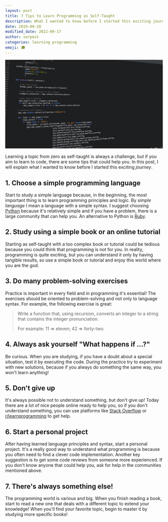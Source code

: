 ```yaml
---
layout: post
title: 7 Tips to Learn Programming as Self-Taught
description: What I wanted to know before I started this exciting journey.
date: 2019-09-28
modified_date: 2022-09-17
author: serpest
categories: learning programming
emoji: 🎓
---
```


![Python code](/assets/images/posts/659860c6337500ee88de62d9db621e690478d6f0cb481c0c7ecbd0d6914fcb33.jpg)

Learning a topic from zero as self-taught is always a challenge, but if you aim to learn to code, there are some tips that could help you.
In this post, I will explain what I wanted to know before I started this exciting *journey*.

## 1. Choose a simple programming language
Start to study a simple language because, in the beginning, the most important thing is to learn programming principles and logic. By *simple language* I mean a language with a simple syntax.
I suggest choosing [Python](https://www.python.org) because it's relatively simple and if you have a problem, there is a large community that can help you. An alternative to Python is [Ruby](https://www.ruby-lang.org).

## 2. Study using a simple book or an online tutorial
Starting as self-taught with a too complex book or tutorial could be tedious because you could think that programming is not for you.
In reality, programming is quite exciting, but you can understand it only by having tangible results, so use a simple book or tutorial and enjoy this world where you are the god.

## 3. Do many problem-solving exercises
Practice is important in every field and in programming it's essential! The exercises should be oriented to problem-solving and not only to language syntax.
For example, the following exercise is great:
> Write a function that, using recursion, converts an integer to a string that contains the integer pronunciation.
> 
> For example: 11 => eleven; 42 => forty-two.

## 4. Always ask yourself "What happens if ...?"
Be curious. When you are studying, if you have a doubt about a special situation, test it by executing the code. During the practice try to experiment with new solutions, because if you always do something the same way, you won't learn anything!

## 5. Don't give up
It's always possible not to understand something, but don't give up!
Today there are a lot of nice people online ready to help you, so if you don't understand something, you can use platforms like [Stack Overflow](https://stackoverflow.com) or [r/learnprogramming](https://www.reddit.com/r/learnprogramming) to get help.

## 6. Start a personal project
After having learned language principles and syntax, start a personal project. It's a really good way to understand what programming is because you often need to find a clever code implementation.
Another key suggestion is to get some code reviews from someone more experienced. If you don't know anyone that could help you, ask for help in the communities mentioned above.

## 7. There's always something else!
The programming world is various and big. When you finish reading a book, start to read a new one that deals with a different topic to extend your knowledge!
When you'll find your favorite topic, begin to master it by studying more specific books!
